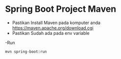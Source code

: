 # Spring Boot Project Maven

- Pastikan Install Maven pada komputer anda
  https://maven.apache.org/download.cgi
- Pastikan Sudah ada pada env variable

-Run

```bash
mvn spring-boot:run
```
